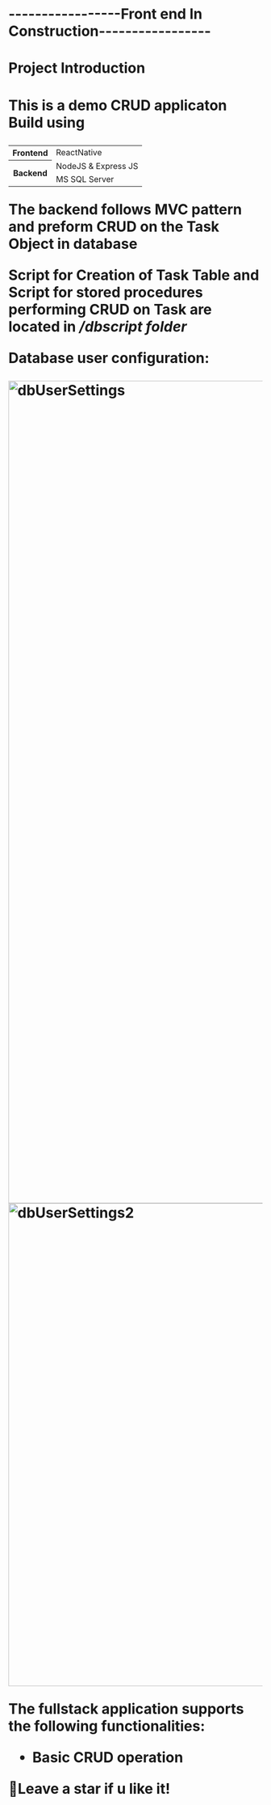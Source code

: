 <h1>-----------------Front end In Construction-----------------</h1>
<h1>Project Introduction<h1>
<p>This is a demo CRUD applicaton Build using </p>
<table>
<tbody>
  <tr>
    <th>Frontend</th>
    <td> ReactNative</td>
  </tr>
  <tr>
    <th rowspan="2">Backend</th>
    <td> NodeJS & Express JS</td>
  </tr>
  <tr>
    <td> MS SQL Server</td>
  </tr>
</tbody>
</table>
<p>The backend follows MVC pattern and preform CRUD on the Task Object in database </p>
<p>Script for Creation of Task Table and Script for stored procedures performing CRUD on Task  are located in <i> /dbscript folder</i> </p>
<p>Database user configuration:</p>
<img width="1628" alt="dbUserSettings" src="https://github.com/IvanENERGY/ReactNative-Nodejs-Expressjs-MSSQLSERVER-demoCRUD/assets/90034836/5a601f58-1f2b-4afd-ad75-b6463a431e60">
<img width="956" alt="dbUserSettings2" src="https://github.com/IvanENERGY/ReactNative-Nodejs-Expressjs-MSSQLSERVER-demoCRUD/assets/90034836/684e1f2a-eacd-40fb-859e-abac2b54de2d">
<p>The fullstack application supports the following functionalities:</p>
<ul>
<li>Basic CRUD operation</li>
</ul>
<p>&#128155;Leave a star if u like it!</p>
